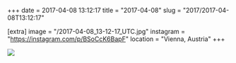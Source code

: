 +++
date = 2017-04-08 13:12:17
title = "2017-04-08"
slug = "2017/2017-04-08T13:12:17"

[extra]
image = "/2017-04-08_13-12-17_UTC.jpg"
instagram = "https://instagram.com/p/BSoCcK6BapF"
location = "Vienna, Austria"
+++

<img src="/2017-04-08_13-12-17_UTC.jpg" />
